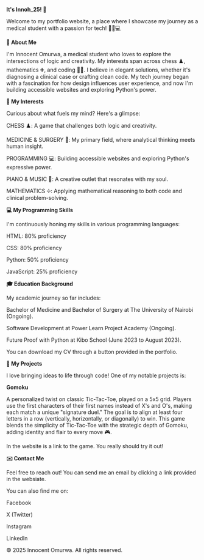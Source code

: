 **It's Innoh_25! 🚀**

Welcome to my portfolio website, a place where I showcase my journey as a medical student with a passion for tech! 🧑‍⚕️💻

**🌟 About Me**

I'm Innocent Omurwa, a medical student who loves to explore the intersections of logic and creativity. My interests span across chess ♟️, mathematics ➕, and coding 👨‍💻. I believe in elegant solutions, whether it's diagnosing a clinical case or crafting clean code. My tech journey began with a fascination for how design influences user experience, and now I'm building accessible websites and exploring Python's power.

**🧠 My Interests**

Curious about what fuels my mind? Here's a glimpse:


CHESS ♟️: A game that challenges both logic and creativity.


MEDICINE & SURGERY 🏥: My primary field, where analytical thinking meets human insight.


PROGRAMMING 💻: Building accessible websites and exploring Python's expressive power.


PIANO & MUSIC 🎹: A creative outlet that resonates with my soul.


MATHEMATICS ➗: Applying mathematical reasoning to both code and clinical problem-solving.

**💻 My Programming Skills**

I'm continuously honing my skills in various programming languages:

HTML: 80% proficiency 

CSS: 80% proficiency 

Python: 50% proficiency 

JavaScript: 25% proficiency 

**🎓 Education Background**

My academic journey so far includes:


Bachelor of Medicine and Bachelor of Surgery at The University of Nairobi (Ongoing).


Software Development at Power Learn Project Academy (Ongoing).


Future Proof with Python at Kibo School (June 2023 to August 2023).

You can download my CV through a button provided in the portfolio.

**🚀 My Projects**

I love bringing ideas to life through code! One of my notable projects is:

**Gomoku**

A personalized twist on classic Tic-Tac-Toe, played on a 5x5 grid. Players use the first characters of their first names instead of X's and O's, making each match a unique "signature duel." The goal is to align at least four letters in a row (vertically, horizontally, or diagonally) to win. This game blends the simplicity of Tic-Tac-Toe with the strategic depth of Gomoku, adding identity and flair to every move 🎮.

In the website is a link to the game. You really should try it out!

**✉️ Contact Me**

Feel free to reach out! You can send me an email by clicking a link provided in the websiate.

You can also find me on:


Facebook 


X (Twitter) 


Instagram 


LinkedIn 

© 2025 Innocent Omurwa. All rights reserved. 
